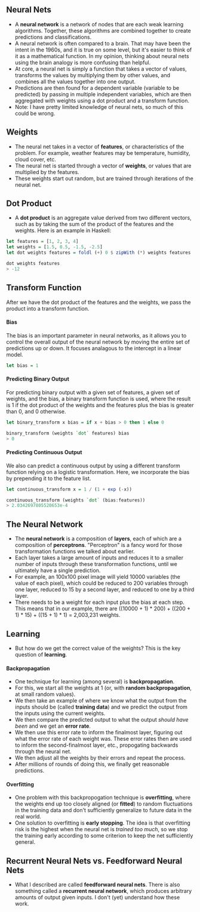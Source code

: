## Neural Nets

* A **neural network** is a network of nodes that are each weak learning algorithms.  Together, these algorithms are combined together to create predictions and classifications.
* A neural network is often compared to a brain.  That may have been the intent in the 1960s, and it is true on some level, but it's easier to think of it as a mathematical function.  In my opinion, thinking about neural nets using the brain analogy is more confusing than helpful.
* At core, a neural net is simply a function that takes a vector of values, transforms the values by multiplying them by other values, and combines all the values together into one output.
* Predictions are then found for a dependent variable (variable to be predicted) by passing in multiple independent variables, which are then aggregated with weights using a dot product and a transform function.
* Note: I have pretty limited knowledge of neural nets, so much of this could be wrong.


## Weights

* The neural net takes in a vector of **features**, or characteristics of the problem.  For example, weather features may be temperature, humidity, cloud cover, etc.
* The neural net is started through a vector of **weights**, or values that are multiplied by the features.
* These weights start out random, but are trained through iterations of the neural net.


## Dot Product

* A **dot product** is an aggregate value derived from two different vectors, such as by taking the sum of the product of the features and the weights.  Here is an example in Haskell:

```Haskell
let features = [1, 2, 3, 4]
let weights = [1.5, 0.5, -1.5, -2.5]
let dot weights features = foldl (+) 0 $ zipWith (*) weights features  -- Multiply each feature by each weight and then sum the entire set together.

dot weights features
> -12
```


## Transform Function

After we have the dot product of the features and the weights, we pass the product into a transform function.

#### Bias

The bias is an important parameter in neural networks, as it allows you to control the overall output of the neural network by moving the entire set of predictions up or down.  It focuses analagous to the intercept in a linear model.

```Haskell
let bias = 1
```

#### Predicting Binary Output

For predicting binary output with a given set of features, a given set of weights, and the bias, a binary transform function is used, where the result is 1 if the dot product of the weights and the features plus the bias is greater than 0, and 0 otherwise.

```Haskell
let binary_transform x bias = if x + bias > 0 then 1 else 0

binary_transform (weights `dot` features) bias
> 0
```

#### Predicting Continuous Output

We also can predict a continuous output by using a different transform function relying on a logistic transformation.  Here, we incorporate the bias by prepending it to the feature list.

```Haskell
let continuous_transform x = 1 / (1 + exp (-x))

continuous_transform (weights `dot` (bias:features))
> 2.0342697805520653e-4
```


## The Neural Network

* The **neural network** is a composition of **layers**, each of which are a composition of **perceptrons**.  "Perceptron" is a fancy word for those transformation functions we talked about earlier.
* Each layer takes a large amount of inputs and reduces it to a smaller number of inputs through these transformation functions, until we ultimately have a single prediction.
* For example, an 100x100 pixel image will yield 10000 variables (the value of each pixel), which could be reduced to 200 variables through one layer, reduced to 15 by a second layer, and reduced to one by a third layer.
* There needs to be a weight for each input plus the bias at each step.  This means that in our example, there are ((10000 + 1) * 200) + ((200 + 1) * 15) + ((15 + 1) * 1) = 2,003,231 weights.


## Learning

* But how do we get the correct value of the weights?  This is the key question of **learning**.

#### Backpropagation

* One technique for learning (among several) is **backpropagation**.
* For this, we start all the weights at 1 (or, with **random backpropagation**, at small random values).
* We then take an example of where we know what the output from the inputs should be (called **training data**) and we predict the output from the inputs using the current weights.
* We then compare the predicted output to what the output *should have been* and we get an **error rate**.
* We then use this error rate to inform the finalmost layer, figuring out what the error rate of each weight was.  These error rates then are used to inform the second-finalmost layer, etc., propogating backwards through the neural net.
* We then adjust all the weights by their errors and repeat the process.
* After millions of rounds of doing this, we finally get reasonable predictions.

#### Overfitting

* One problem with this backpropogation technique is **overfitting**, where the weights end up too closely aligned (or **fitted**) to random fluctuations in the training data and don't sufficiently generalize to future data in the real world.
* One solution to overfitting is **early stopping**.  The idea is that overfitting risk is the highest when the neural net is *trained too much*, so we stop the training early according to some criterion to keep the net sufficiently general.


## Recurrent Neural Nets vs. Feedforward Neural Nets

* What I described are called **feedforward neural nets**.  There is also something called a **recurrent neural network**, which produces arbitrary amounts of output given inputs.  I don't (yet) understand how these work.
